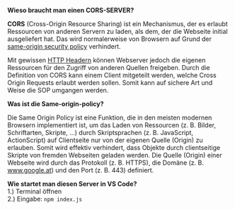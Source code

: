 
**Wieso braucht man einen CORS-SERVER?**

  

**CORS** (Cross-Origin Resource Sharing) ist ein Mechanismus, der es erlaubt Ressourcen von anderen Servern zu laden, als dem, der die Webseite initial ausgeliefert hat. Das wird normalerweise von Browsern auf Grund der [same-origin security policy](https://developer.mozilla.org/en-US/docs/Web/Security/Same-origin_policy) verhindert.

  

Mit gewissen [HTTP Headern](https://developer.mozilla.org/de/docs/Glossary/Header  "Die Definition dieses Ausdrucks (HTTP Headern) wurde noch nicht geschrieben; bitte hilf mit und trage sie bei!") können Webserver jedoch die eigenen Ressourcen für den Zugriff von anderen Quellen freigeben. Durch die Definition von CORS kann einem Client mitgeteilt werden, welche Cross Origin Requests erlaubt werden sollen. Somit kann auf sichere Art und Weise die SOP umgangen werden.

  

**Was ist die Same-origin-policy?**

Die Same Origin Policy ist eine Funktion, die in den meisten modernen Browsern implementiert ist, um das Laden von Ressourcen (z. B. Bilder, Schriftarten, Skripte, …) durch Skriptsprachen (z. B. JavaScript, ActionScript) auf Clientseite nur von der eigenen Quelle (Origin) zu erlauben. Somit wird effektiv verhindert, dass Objekte durch clientseitige Skripte von fremden Webseiten geladen werden. Die Quelle (Origin) einer Webseite wird durch das Protokoll (z. B. HTTPS), die Domäne (z. B. www.google.at) und den Port (z. B. 443) definiert.


**Wie startet man diesen Server in VS Code?**   
1.) Terminal öffnen   
2.) Eingabe: `npm index.js` 

